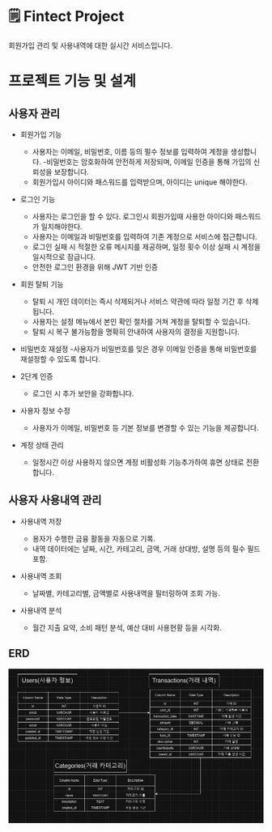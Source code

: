 # 🗒 Fintect Project

회원가입 관리 및 사용내역에 대한 실시간 서비스입니다. 

# 프로젝트 기능 및 설계
## 사용자 관리
- 회원가입 기능
  - 사용자는 이메일, 비밀번호, 이름 등의 필수 정보를 입력하여 계정을 생성합니다.
  -비밀번호는 암호화하여 안전하게 저장되며, 이메일 인증을 통해 가입의 신뢰성을 보장합니다.
  - 회원가입시 아이디와 패스워드를 입력받으며, 아이디는 unique 해야한다. 

- 로그인 기능
  - 사용자는 로그인을 할 수 있다. 로그인시 회원가입때 사용한 아이디와 패스워드가 일치해야한다.
  - 사용자는 이메일과 비밀번호를 입력하여 기존 계정으로 서비스에 접근합니다.
  - 로그인 실패 시 적절한 오류 메시지를 제공하며, 일정 횟수 이상 실패 시 계정을 일시적으로 잠급니다.
  - 안전한 로그인 환경을 위해 JWT 기반 인증

- 회원 탈퇴 기능
  - 탈퇴 시 개인 데이터는 즉시 삭제되거나 서비스 약관에 따라 일정 기간 후 삭제됩니다.
  - 사용자는 설정 메뉴에서 본인 확인 절차를 거쳐 계정을 탈퇴할 수 있습니다.
  - 탈퇴 시 복구 불가능함을 명확히 안내하여 사용자의 결정을 지원합니다.
    
- 비밀번호 재설정
  -사용자가 비밀번호를 잊은 경우 이메일 인증을 통해 비밀번호를 재설정할 수 있도록 합니다.
- 2단계 인증
  - 로그인 시 추가 보안을 강화합니다.
- 사용자 정보 수정
  - 사용자가 이메일, 비밀번호 등 기본 정보를 변경할 수 있는 기능을 제공합니다.
- 계정 상태 관리
  - 일정시간 이상 사용하지 않으면 계정 비활성화 기능추가하여 휴면 상태로 전환합니다.
    
## 사용자 사용내역 관리
- 사용내역 저장 
  - 용자가 수행한 금융 활동을 자동으로 기록.
  - 내역 데이터에는 날짜, 시간, 카테고리, 금액, 거래 상대방, 설명 등의 필수 필드 포함.
    
- 사용내역 조회
  - 날짜별, 카테고리별, 금액별로 사용내역을 필터링하여 조회 가능.

- 사용내역 분석
  - 월간 지출 요약, 소비 패턴 분석, 예산 대비 사용현황 등을 시각화.
    
## ERD 
![ERD](doc/img/erd.png)
